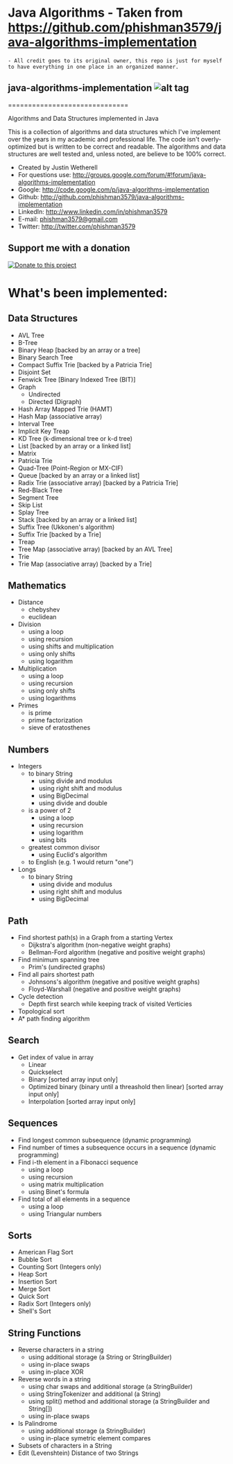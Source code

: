 # Java Algorithms - Taken from https://github.com/phishman3579/java-algorithms-implementation
    - All credit goes to its original owner, this repo is just for myself to have everything in one place in an organized manner.

## java-algorithms-implementation ![alt tag](https://api.travis-ci.org/phishman3579/java-algorithms-implementation.svg?branch=master)
==============================

Algorithms and Data Structures implemented in Java

This is a collection of algorithms and data structures which I've implement over the years in my academic and professional life. The code isn't overly-optimized but is written to be correct and readable. The algorithms and data structures are well tested and, unless noted, are believe to be 100% correct.

* Created by Justin Wetherell
* For questions use: http://groups.google.com/forum/#!forum/java-algorithms-implementation
* Google:   http://code.google.com/p/java-algorithms-implementation
* Github:   http://github.com/phishman3579/java-algorithms-implementation
* LinkedIn: http://www.linkedin.com/in/phishman3579
* E-mail:   phishman3579@gmail.com
* Twitter:  http://twitter.com/phishman3579

## Support me with a donation

<a href="https://www.paypal.com/cgi-bin/webscr?cmd=_donations&business=phishman3579%40gmail%2ecom&lc=US&item_name=Support%20open%20source&item_number=JavaAlgorithms&currency_code=USD&bn=PP%2dDonationsBF%3abtn_donateCC_SM%2egif%3aNonHosted" target="_new"><img border="0" alt="Donate to this project" src="https://www.paypalobjects.com/en_US/i/btn/btn_donate_SM.gif"></a>

# What's been implemented:

## Data Structures
* AVL Tree
* B-Tree
* Binary Heap [backed by an array or a tree]
* Binary Search Tree
* Compact Suffix Trie [backed by a Patricia Trie]
* Disjoint Set
* Fenwick Tree [Binary Indexed Tree (BIT)]
* Graph
  + Undirected
  + Directed (Digraph)
* Hash Array Mapped Trie (HAMT)
* Hash Map (associative array)
* Interval Tree
* Implicit Key Treap
* KD Tree (k-dimensional tree or k-d tree)
* List [backed by an array or a linked list]
* Matrix
* Patricia Trie
* Quad-Tree (Point-Region or MX-CIF)
* Queue [backed by an array or a linked list]
* Radix Trie (associative array) [backed by a Patricia Trie]
* Red-Black Tree
* Segment Tree
* Skip List
* Splay Tree
* Stack [backed by an array or a linked list]
* Suffix Tree (Ukkonen's algorithm)
* Suffix Trie [backed by a Trie]
* Treap
* Tree Map (associative array) [backed by an AVL Tree]
* Trie
* Trie Map (associative array) [backed by a Trie]

## Mathematics
* Distance
  + chebyshev
  + euclidean
* Division
  + using a loop
  + using recursion
  + using shifts and multiplication
  + using only shifts
  + using logarithm
* Multiplication
  + using a loop
  + using recursion
  + using only shifts
  + using logarithms
* Primes
  + is prime
  + prime factorization
  + sieve of eratosthenes

## Numbers
* Integers
  + to binary String
    - using divide and modulus
    - using right shift and modulus
    - using BigDecimal
    - using divide and double
  + is a power of 2
    - using a loop
    - using recursion
    - using logarithm
    - using bits
  + greatest common divisor
    - using Euclid's algorithm
  + to English (e.g. 1 would return "one")
* Longs
  + to binary String
    - using divide and modulus
    - using right shift and modulus
    - using BigDecimal

## Path
* Find shortest path(s) in a Graph from a starting Vertex
  - Dijkstra's algorithm (non-negative weight graphs)
  - Bellman-Ford algorithm (negative and positive weight graphs)
* Find minimum spanning tree
  - Prim's (undirected graphs)
* Find all pairs shortest path
  - Johnsons's algorithm (negative and positive weight graphs)
  - Floyd-Warshall (negative and positive weight graphs)
* Cycle detection
  - Depth first search while keeping track of visited Verticies
* Topological sort
* A* path finding algorithm

## Search
* Get index of value in array
  + Linear
  + Quickselect
  + Binary [sorted array input only]
  + Optimized binary (binary until a threashold then linear) [sorted array input only]
  + Interpolation [sorted array input only]

## Sequences
* Find longest common subsequence (dynamic programming)
* Find number of times a subsequence occurs in a sequence (dynamic programming)
* Find i-th element in a Fibonacci sequence
  + using a loop
  + using recursion
  + using matrix multiplication
  + using Binet's formula
* Find total of all elements in a sequence
  + using a loop
  + using Triangular numbers

## Sorts
* American Flag Sort
* Bubble Sort
* Counting Sort (Integers only)
* Heap Sort
* Insertion Sort
* Merge Sort
* Quick Sort
* Radix Sort (Integers only)
* Shell's Sort

## String Functions
* Reverse characters in a string
  + using additional storage (a String or StringBuilder)
  + using in-place swaps
  + using in-place XOR
* Reverse words in a string
  + using char swaps and additional storage (a StringBuilder)
  + using StringTokenizer and additional (a String)
  + using split() method and additional storage (a StringBuilder and String[])
  + using in-place swaps
* Is Palindrome
  + using additional storage (a StringBuilder)
  + using in-place symetric element compares
* Subsets of characters in a String
* Edit (Levenshtein) Distance of two Strings
